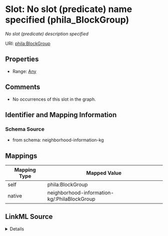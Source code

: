 

# Slot: No slot (predicate) name specified (phila_BlockGroup)


_No slot (predicate) description specified_





URI: [phila:BlockGroup](https://metadata.phila.gov/BlockGroup)



<!-- no inheritance hierarchy -->








## Properties

* Range: [Any](../classes/Any.md)





## Comments

* No occurrences of this slot in the graph.

## Identifier and Mapping Information







### Schema Source


* from schema: neighborhood-information-kg




## Mappings

| Mapping Type | Mapped Value |
| ---  | ---  |
| self | phila:BlockGroup |
| native | neighborhood-information-kg/:PhilaBlockGroup |




## LinkML Source

<details>
```yaml
name: phila_BlockGroup
description: No slot (predicate) description specified
title: No slot (predicate) name specified
comments:
- No occurrences of this slot in the graph.
from_schema: neighborhood-information-kg
rank: 1000
slot_uri: phila:BlockGroup
alias: phila_BlockGroup
range: Any

```
</details>